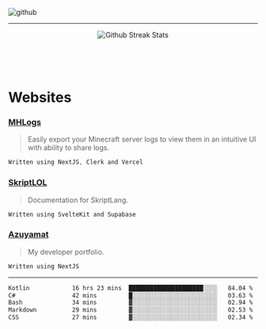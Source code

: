![github](https://media.discordapp.net/attachments/881363147364118528/1142610121697021952/background.png?width=1000&height=300)<br>
___
<p align="center">
  <img alt="Github Streak Stats" src="https://github-readme-streak-stats.herokuapp.com/?user=azuyamat"/>
</p><br>

<p align="center">
      
</p><br>


# Websites
### [MHLogs](https://mhlogs.com)
> Easily export your Minecraft server logs to view them in an intuitive UI with ability to share logs.
```js
Written using NextJS, Clerk and Vercel
```

### [SkriptLOL](https://skript.lol)
> Documentation for SkriptLang.
```js
Written using SvelteKit and Supabase
```

### [Azuyamat](https://azuyamat.com)
> My developer portfolio.
```js
Written using NextJS
```
___

<!--START_SECTION:waka-->

```txt
Kotlin            16 hrs 23 mins  █████████████████████░░░░   84.04 %
C#                42 mins         █░░░░░░░░░░░░░░░░░░░░░░░░   03.63 %
Bash              34 mins         ▓░░░░░░░░░░░░░░░░░░░░░░░░   02.94 %
Markdown          29 mins         ▓░░░░░░░░░░░░░░░░░░░░░░░░   02.53 %
CSS               27 mins         ▓░░░░░░░░░░░░░░░░░░░░░░░░   02.34 %
```

<!--END_SECTION:waka-->
